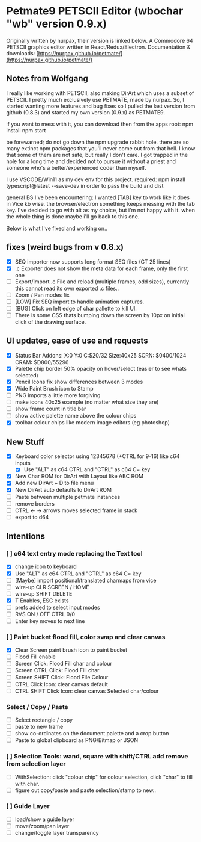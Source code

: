 # Petmate9 PETSCII Editor (wbochar "wb" version 0.9.x)

Originally written by nurpax, their version is linked below.
A Commodore 64 PETSCII graphics editor written in React/Redux/Electron.
Documentation & downloads: [https://nurpax.github.io/petmate/](https://nurpax.github.io/petmate/)

## Notes from Wolfgang

I really like working with PETSCII, also making DirArt which uses a subset of PETSCII. I pretty much exclusively use PETMATE, made by nurpax.
So, I started wanting more features and bug fixes so I pulled the last version from github (0.8.3) and started my own version (0.9.x) as PETMATE9.

if you want to mess with it, you can download then from the apps root:
npm install
npm start

be forewarned; do not go down the npm upgrade rabbit hole. there are so many extinct npm packages that you'll never come out from that hell.
I know that some of them are not safe, but really I don't care. I got trapped in the hole for a long time and decided not to pursue it without a priest and someone who's a better/experienced coder than myself.

I use VSCODE/Win11 as my dev env for this project.
required: npm install typescript@latest --save-dev
in order to pass the build and dist

general BS I've been encountering: I wanted [TAB] key to work like it does in Vice kb wise. the browser/electron something keeps messing with the tab key. I've decided to go with alt as my choice, but i'm not happy with it. when the whole thing is done maybe i'll go back to this one.

Below is what I've fixed and working on..

## fixes (weird bugs from v 0.8.x)

- [x] SEQ importer now supports long format SEQ files (GT 25 lines)
- [x] .c Exporter does not show the meta data for each frame, only the first one
- [ ] Export/Import .c File and reload (multiple frames, odd sizes), currently this cannot read its own exported .c files..
- [ ] Zoom / Pan modes fix
- [ ] [LOW] Fix SEQ import to handle animation captures.
- [ ] [BUG] Click on left edge of char pallette to kill UI.
- [ ] There is some CSS thats bumping down the screen by 10px on initial click of the drawing surface.

## UI updates, ease of use and requests

- [x] Status Bar Addons: X:0 Y:0 C:$20/32 Size:40x25 SCRN: $0400/1024 CRAM: $D800/55296
- [x] Palette chip border 50% opacity on hover/select (easier to see whats selected)
- [x] Pencil Icons fix show differences between 3 modes
- [x] Wide Paint Brush icon to Stamp
- [ ] PNG imports a little more forgiving
- [ ] make icons 40x25 example (no matter what size they are)
- [ ] show frame count in title bar
- [ ] show active palette name above the colour chips
- [x] toolbar colour chips like modern image editors (eg photoshop)

## New Stuff

- [x] Keyboard color selector using 12345678 (+CTRL for 9-16) like c64 inputs
  - [x] Use "ALT" as c64 CTRL and "CTRL" as c64 C= key
- [x] New Char ROM for DirArt with Layout like ABC ROM
- [x] Add new DirArt + D to file menu
- [x] New DirArt auto defaults to DirArt ROM
- [ ] Paste between multiple petmate instances
- [ ] remove borders
- [ ] CTRL <- -> arrows moves selected frame in stack
- [ ] export to d64

## Intentions

### [ ] c64 text entry mode replacing the Text tool

- [x] change icon to keyboard
- [x] Use "ALT" as c64 CTRL and "CTRL" as c64 C= key
- [ ] [Maybe] import positional/translated charmaps from vice
- [ ] wire-up CLR SCREEN / HOME
- [ ] wire-up SHIFT DELETE
- [x] T Enables, ESC exists
- [ ] prefs added to select input modes
- [ ] RVS ON / OFF CTRL 9/0
- [ ] Enter key moves to next line

### [ ] Paint bucket flood fill, color swap and clear canvas

- [x] Clear Screen paint brush icon to paint bucket
- [ ] Flood Fill enable
- [ ] Screen Click: Flood Fill char and colour
- [ ] Screen CTRL Click: Flood Fill char
- [ ] Screen SHIFT Click: Flood File Colour
- [ ] CTRL Click Icon: clear canvas default
- [ ] CTRL SHIFT Click Icon: clear canvas Selected char/colour

### Select / Copy / Paste

- [ ] Select rectangle / copy
- [ ] paste to new frame
- [ ] show co-ordinates on the document palette and a crop button
- [ ] Paste to global clipboard as PNG/Bitmap or JSON

### [ ] Selection Tools: wand, square with shift/CTRL add remove from selection layer

- [ ] WithSelection: click "colour chip" for colour selection, click "char" to fill with char.
- [ ] figure out copy/paste and paste selection/stamp to new..

### [ ] Guide Layer

- [ ] load/show a guide layer
- [ ] move/zoom/pan layer
- [ ] change/toggle layer transparency
